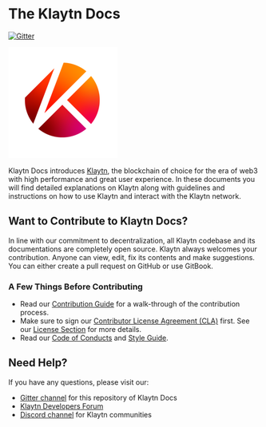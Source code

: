 # The Klaytn Docs

[![Gitter](https://badges.gitter.im/klaytn/Test-klaytn-docs.svg)](https://gitter.im/klaytn/Test-klaytn-docs?utm_source=badge&utm_medium=badge&utm_campaign=pr-badge)

![Klaytn Docs](images/klaytn.png)

Klaytn Docs introduces [Klaytn](https://www.klaytn.com), the blockchain of choice for the era of web3 with high performance and great user experience. In these documents you will find detailed explanations on Klaytn along with guidelines and instructions on how to use Klaytn and interact with the Klaytn network.

## Want to Contribute to Klaytn Docs? <a id="want-to-contribute"></a>

In line with our commitment to decentralization, all Klaytn codebase and its documentations are completely open source. Klaytn always welcomes your contribution. Anyone can view, edit, fix its contents and make suggestions. You can either create a pull request on GitHub or use GitBook. 

### A Few Things Before Contributing

- Read our [Contribution Guide](./contributing.md) for a walk-through of the contribution process.
- Make sure to sign our [Contributor License Agreement (CLA)](https://cla-assistant.io/klaytn/klaytn) first. See our [License Section](https://github.com/Krustuniverse-Klaytn-Group/test-klaytn-docs/wiki#license) for more details.
- Read our [Code of Conducts](./code-of-conduct.md) and [Style Guide](./style-guide.md).

## Need Help? <a href="#need-help" id="need-help"></a>

If you have any questions, please visit our:
- [Gitter channel](https://gitter.im/klaytn/Test-klaytn-docs?utm_source=share-link&utm_medium=link&utm_campaign=share-link) for this repository of Klaytn Docs
- [Klaytn Developers Forum](https://forum.klaytn.com/)
- [Discord channel](https://discord.gg/mWsHFqN5Zf) for Klaytn communities
